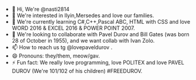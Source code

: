 - 👋 Hi, We're @nasti2814
- 👀 We're interested in Ilyin,Mersedes and love our families.
- 🌱 We're currently learning C#,C++,Pascal ABC, HTML with CSS and love WORD 2016 & EXCEL 2016 & POWER POINT 2007.
- 💞️ We're looking to collaborate with Pavel Durov and Bill Gates (was born 28 of October in 1955), and we want collab with Ivan Zolo.
- 📫 How to reach us tg @lovepaveldurov .
- 😄 Pronouns: they/them, meow/gav.
- ⚡ Fun fact: We really love programming, love POLITEX and love PAVEL DUROV (We're 101/102 of his children) #FREEDUROV.

<!---
nasti2814/nasti2814 is a ✨ special ✨ repository because its `README.md` (this file) appears on your GitHub profile.
You can click the Preview link to take a look at your changes.
--->
